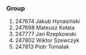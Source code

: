 ### Group
1. 247674 Jakub Hynasiński
2. 247698 Mateusz Kołata
3. 247777 Jan Rzepkowski
4. 247802 Wiktor Szewczyk
5. 247813 Piotr Tomalak
